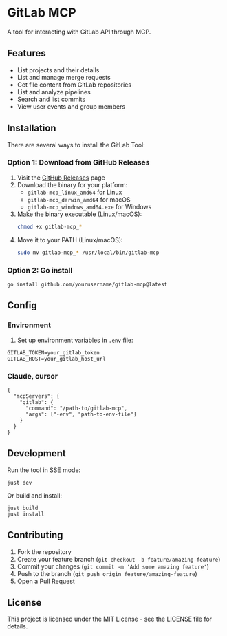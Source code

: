 # GitLab MCP

A tool for interacting with GitLab API through MCP.

## Features

- List projects and their details
- List and manage merge requests
- Get file content from GitLab repositories
- List and analyze pipelines
- Search and list commits
- View user events and group members

## Installation

There are several ways to install the GitLab Tool:

### Option 1: Download from GitHub Releases

1. Visit the [GitHub Releases](https://github.com/yourusername/gitlab-mcp/releases) page
2. Download the binary for your platform:
   - `gitlab-mcp_linux_amd64` for Linux
   - `gitlab-mcp_darwin_amd64` for macOS
   - `gitlab-mcp_windows_amd64.exe` for Windows
3. Make the binary executable (Linux/macOS):
   ```bash
   chmod +x gitlab-mcp_*
   ```
4. Move it to your PATH (Linux/macOS):
   ```bash
   sudo mv gitlab-mcp_* /usr/local/bin/gitlab-mcp
   ```

### Option 2: Go install
```
go install github.com/yourusername/gitlab-mcp@latest
```

## Config

### Environment

1. Set up environment variables in `.env` file:
```
GITLAB_TOKEN=your_gitlab_token
GITLAB_HOST=your_gitlab_host_url
```

### Claude, cursor
```
{
  "mcpServers": {
    "gitlab": {
      "command": "/path-to/gitlab-mcp",
      "args": ["-env", "path-to-env-file"]
    }
  }
}
```

## Development

Run the tool in SSE mode:
```
just dev
```

Or build and install:
```
just build
just install
```

## Contributing

1. Fork the repository
2. Create your feature branch (`git checkout -b feature/amazing-feature`)
3. Commit your changes (`git commit -m 'Add some amazing feature'`)
4. Push to the branch (`git push origin feature/amazing-feature`)
5. Open a Pull Request

## License

This project is licensed under the MIT License - see the LICENSE file for details.
